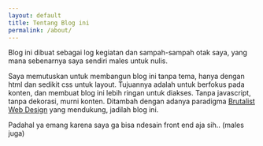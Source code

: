 ```yaml
---
layout: default
title: Tentang Blog ini
permalink: /about/
---
```


Blog ini dibuat sebagai log kegiatan dan sampah-sampah otak saya, yang mana sebenarnya saya sendiri males untuk nulis.

Saya memutuskan untuk membangun blog ini tanpa tema, hanya dengan html dan sedikit css untuk layout. Tujuannya adalah untuk berfokus pada konten, dan membuat blog ini lebih ringan untuk diakses. Tanpa javascript, tanpa dekorasi, murni konten. Ditambah dengan adanya paradigma [Brutalist Web Design][brutalist] yang mendukung, jadilah blog ini.

[brutalist]:https://brutalist-web.design/

Padahal ya emang karena saya ga bisa ndesain front end aja sih.. (males juga)